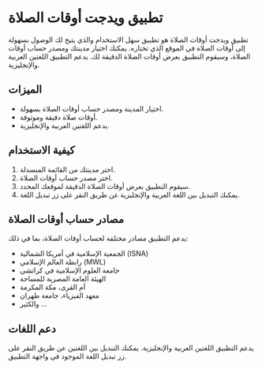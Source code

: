 # تطبيق ويدجت أوقات الصلاة

تطبيق ويدجت أوقات الصلاة هو تطبيق سهل الاستخدام والذي يتيح لك الوصول بسهولة إلى أوقات الصلاة في الموقع الذي تختاره. يمكنك اختيار مدينتك ومصدر حساب أوقات الصلاة، وسيقوم التطبيق بعرض أوقات الصلاة الدقيقة لك. يدعم التطبيق اللغتين العربية والإنجليزية.

## الميزات

- اختيار المدينة ومصدر حساب أوقات الصلاة بسهولة.
- أوقات صلاة دقيقة وموثوقة.
- يدعم اللغتين العربية والإنجليزية.

## كيفية الاستخدام

1. اختر مدينتك من القائمة المنسدلة.
2. اختر مصدر حساب أوقات الصلاة.
3. سيقوم التطبيق بعرض أوقات الصلاة الدقيقة لموقعك المحدد.
4. يمكنك التبديل بين اللغة العربية والإنجليزية عن طريق النقر على زر تبديل اللغة.

## مصادر حساب أوقات الصلاة

يدعم التطبيق مصادر مختلفة لحساب أوقات الصلاة، بما في ذلك:

- الجمعية الإسلامية في أمريكا الشمالية (ISNA)
- رابطة العالم الإسلامي (MWL)
- جامعة العلوم الإسلامية في كراتشي
- الهيئة العامة المصرية للمساحة
- أم القرى، مكة المكرمة
- معهد الفيزياء، جامعة طهران
- والكثير ...
## دعم اللغات

يدعم التطبيق اللغتين العربية والإنجليزية. يمكنك التبديل بين اللغتين عن طريق النقر على زر تبديل اللغة الموجود في واجهة التطبيق.

